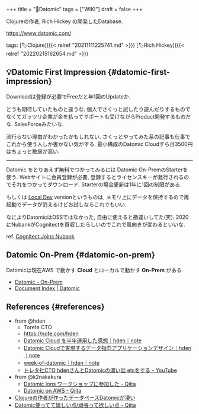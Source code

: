 +++
title = "📝Datomic"
tags = ["WIKI"]
draft = false
+++

Clojureの作者, Rich Hickey の開発したDatabase.

<https://www.datomic.com/>

tags: [🏷Clojure]({{< relref "20211111225741.md" >}}) [🏷Rich Hickey]({{< relref "20220215162654.md" >}})


## 💡Datomic First Impression {#datomic-first-impression}

Downloadは登録が必要でFreeだと年1回のUpdateか.

どうも期待していたものと違うな.
個人でさくっと試したり遊んだりするものでなくてガッツリ企業が金を払ってサポートも受けながらProduct開発するものだな. SalesForceみたいな.

流行らない理由がわかったかもしれない.
さくっとやってみた系の記事も仕事でこれから使う人しか書かない気がする.
最小構成のDatomic Cloudすら月3500円はちょっと敷居が高い.

---

Datomic をとりあえず無料でつかってみるには Datomic On-PremのStarterを使う.
Webサイトに会員登録が必要, 登録するとライセンスキーが発行されるのでそれをつかってダウンロード. Starterの場合更新は1年に1回の制限がある.

もしくは [Local Dev](https://docs.datomic.com/cloud/dev-local.html) versionというものは,
メモリ上にデータを保持するので再起動でデータが消えるけどお試しならこれでもいい.

なによりDatomicはOSSではなかった, 自由に使えると勘違いしてた(笑).
2020にNubankがCognitectを買収したらしいのでこれで風向きが変わるといいな.

ref. [Cognitect Joins Nubank](https://cognitect.com/blog/2020/07/23/Cognitect-Joins-Nubank)


## Datomic On-Prem {#datomic-on-prem}

Datomicは現在AWS で動かす **Cloud** とローカルで動かす **On-Prem** がある.

-   [Datomic - On-Prem](https://www.datomic.com/on-prem.html)
-   [Document Index | Datomic](https://docs.datomic.com/on-prem/index.html)


## References {#references}

-   from @hden
    -   Toreta CTO
    -   <https://note.com/hden>
    -   [Datomic Cloud を半年運用した感想｜hden｜note](https://note.com/hden/n/n185d655ea4bc)
    -   [Datomic Cloudで実現するデータ指向アプリケーションデザイン｜hden｜note](https://note.com/hden/n/n8195fee5d7e8)
    -   [week-of-datomic｜hden｜note](https://note.com/hden/n/n9850808a6c89)
    -   [トレタ社CTO hdenさんとDatomicの濃い話 etcをする - YouTube](https://www.youtube.com/watch?v=uotelMM_Ny8)
-   from @k2nakakura
    -   [Datomic Ions ワークショップに参加した - Qiita](https://qiita.com/k2nakamura/items/f68d5743334381750621)
    -   [Datomic on AWS - Qiita](https://qiita.com/k2nakamura/items/28b48df33ebfdff2495e)
-   [Clojureの作者が作ったデータベースDatomicが凄い](http://hozumi.github.io/2012/03/datomic-ja.html)
-   [Datomic使ってて嬉しい点/頑張って欲しい点 - Qiita](https://qiita.com/iku000888/items/65e83f9eae778a6dbe05)
